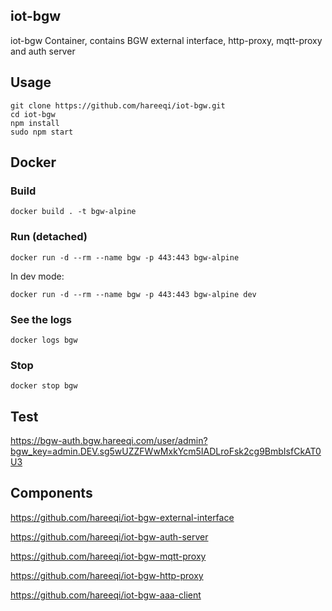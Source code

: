 ## iot-bgw
iot-bgw Container, contains BGW external interface, http-proxy, mqtt-proxy and auth server

## Usage
```
git clone https://github.com/hareeqi/iot-bgw.git
cd iot-bgw
npm install
sudo npm start
```

## Docker
### Build
```
docker build . -t bgw-alpine
```
### Run (detached)
```
docker run -d --rm --name bgw -p 443:443 bgw-alpine
```
In dev mode:
```
docker run -d --rm --name bgw -p 443:443 bgw-alpine dev
```
### See the logs
```
docker logs bgw
```
### Stop
```
docker stop bgw
```

## Test
https://bgw-auth.bgw.hareeqi.com/user/admin?bgw_key=admin.DEV.sg5wUZZFWwMxkYcm5IADLroFsk2cg9BmbIsfCkAT0U3



## Components
https://github.com/hareeqi/iot-bgw-external-interface

https://github.com/hareeqi/iot-bgw-auth-server

https://github.com/hareeqi/iot-bgw-mqtt-proxy

https://github.com/hareeqi/iot-bgw-http-proxy

https://github.com/hareeqi/iot-bgw-aaa-client
